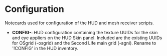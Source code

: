 # Configuration

Notecards used for configuration of the HUD and mesh receiver scripts.

* **CONFIG-**: HUD configuration containing the texture UUIDs for the skin and
  eye appliers on the HUD Skin panel.  Included are the existing UUIDs for
  OSgrid (-osgrid) and the Second Life main grid (-agni).  Rename to '!CONFIG'
  in the HUD inventory.
